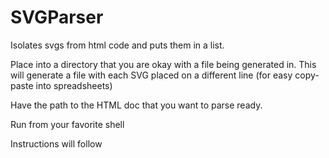 # SVGParser
Isolates svgs from html code and puts them in a list.


Place into a directory that you are okay with a file being generated in.
This will generate a file with each SVG placed on a different line (for easy copy-paste into spreadsheets)

Have the path to the HTML doc that you want to parse ready.

Run from your favorite shell

Instructions will follow
